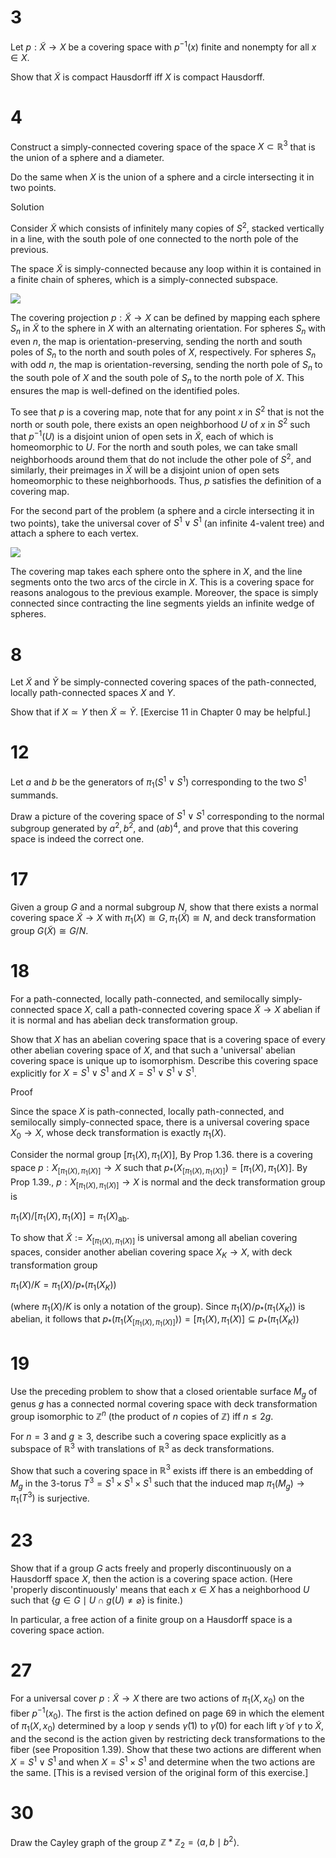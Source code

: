 # 3
Let $p: \tilde{X} \to X$ be a covering space with $p^{-1}(x)$ finite and nonempty for all $x \in X$.

Show that $\tilde{X}$ is compact Hausdorff iff $X$ is compact Hausdorff.

# 4
Construct a simply-connected covering space of the space $X \subset \mathbb{R}^3$ that is the union of a sphere and a diameter.

Do the same when $X$ is the union of a sphere and a circle intersecting it in two points.

Solution

Consider $\tilde{X}$ which consists of infinitely many copies of $S^2$, stacked vertically in a line, with the south pole of one connected to the north pole of the previous.

The space $\tilde{X}$ is simply-connected because any loop within it is contained in a finite chain of spheres, which is a simply-connected subspace.

![](https://i.upmath.me/svgb/hZNBi9swEIXv_hVz2ILdxCYJhB4CC6U59tZTqfagSON4WHvkynJCavzfi6SEON7A3qxB75uZ5ydxwCPx4Oj9X0vK9RbHBOAL7LEkRnAVAvfNAS2YErq2QotdAiA0loL75lesDNsPqhNaR0rWoKlzkhXCAd0ZkeeUeNxT54bNmATMT2NacAa0lecAu0pAsgZlmFE54iPUxJFTGotSVSAIiGFYL4uiWE7mG2FIADz6h6xVX0sXh7zkyhiriX2hNDYUFbKL-95bB7Voj2UjXdWha6SyZhCXcUgF5evsaz7ZY7z22j-OHxlhp3S1BHHJQJFVNUK6KrbZbq7Cv710xk5l-arYRmVReCOcNXUXyptQ9x9ZcCl9LBVFaBK0uzvxj5Zdhfrtc_LiI3nxhDzfYf6z4EyuAmmtOXdxDCq5bwS9rsPxmcmtxdPvaPTmmdG3XfLXJbiK1Pvb1d-FtxXyPB4DJr87LUpKAK6J-641aOM6nzpiTeqWEOKSmBwCS_84bqlQlST2yWOjEaQLLVbFt20Gw4s4edTLuJtfGPJ0Ekofm8kykAfA-EgQyPrhdf4H)

The covering projection $p: \tilde{X} \to X$ can be defined by mapping each sphere $S_n$ in $\tilde{X}$ to the sphere in $X$ with an alternating orientation. For spheres $S_n$ with even $n$, the map is orientation-preserving, sending the north and south poles of $S_n$ to the north and south poles of $X$, respectively. For spheres $S_n$ with odd $n$, the map is orientation-reversing, sending the north pole of $S_n$ to the south pole of $X$ and the south pole of $S_n$ to the north pole of $X$. This ensures the map is well-defined on the identified poles.

To see that $p$ is a covering map, note that for any point $x$ in $S^2$ that is not the north or south pole, there exists an open neighborhood $U$ of $x$ in $S^2$ such that $p^{-1}(U)$ is a disjoint union of open sets in $\tilde{X}$, each of which is homeomorphic to $U$. For the north and south poles, we can take small neighborhoods around them that do not include the other pole of $S^2$, and similarly, their preimages in $\tilde{X}$ will be a disjoint union of open sets homeomorphic to these neighborhoods. Thus, $p$ satisfies the definition of a covering map.

For the second part of the problem (a sphere and a circle intersecting it in two points), take the universal cover of $S^1 \vee S^1$ (an infinite 4-valent tree) and attach a sphere to each vertex.

![](https://i.upmath.me/svgb/rZbfb9s2EMff9VfcugSzF0mVtBnb4vlhaDCgQIoCbd-iYKDJU0SEIj2SspcI-t8HkrZ-JOm6FfOTeOTdfb53R8lla9Dy-0fBt5roh44SQfsoKrd4x2Xndnac2lZjfxMBAJhdjRr_0ITx1rxOjVUagctNGTaCPX5-dJOlxYo20x3n_SBw03mb-1GuqcB4WDNNDuOq4kJstqLFb4pstDZc8qZtwPBH3BTfv8DhflxK1GBwt8l21lv76DaKzuEdoVqBVT4X2BqPcHDgtgb8syVW6aiUeKCqaYhkXelOhkP9TX4b6L0RFt_my6MIWMxIlmt_7ByuTmlOoSfeZ97_AhbJXEW2PFtCmgJV0molzPRklq6eaE6y9Me5ybkTySZu_9YrTSdOz6HWI_0NI6ZGdvt_qfgqEV-noXdzkCQJfERrubwzUCkNjBtLJEUDxAISWoPAPQp3MCoZVqVfvpd4xY3tinTVT8yfDsqb87RYDeE_KGXhY5guH0UqhjcB6BYWWim7dMkWWZwtoevX0WTUOredUpQWdb8-hbz2SLkvTHguQuhKac9c7ohGaX-Td8JdU-iyGH7JYsh_zmIofsp6OM7vnOU6DyRT98uZ4gA4tP8IeZ2PiONo7FE_gK05vR9kJolPso7CsQF3q4mk9YibOFjPfCL156lSmnFJLMLiukj8MhCfefaLOfrFNO7lrEXDFL9UhSLEHDOcND_TXcx1f0a7Q_PKi0nS4eEcflc6jNorgaR6FQgcUwyEMWDKGlcVbg38AKq1B6IZMK6RWq6kGVMP9WTKfqmY3mF3VzXE1gZt416IXVlxScTV0bvvPlvNiyFFP484bRFTNtkpM3SoCB2a5bjM0pVvxizM6eZsW2OB1kjv_eXco7acEgF7k0KtNH9U0pJwOefub4igrXAUVBkuEVTlX7_E5UzhbQXcfmdAItHwiFrFfneoKXAzJEu_UDKLxr5Rpu_I1iyoMk8ELpdPKsQrxpuTF-ws_ApZmsPx-_RERoDnR9IsBqMCORmLMVA_C-AH21d_aEVXasIN5mmBf5V7N1qT2fU-KAz-M4qyL-BM2vEfgcRLFBUf1v3xw91HJUo2-3PyNw)

The covering map takes each sphere onto the sphere in $X$, and the line segments onto the two arcs of the circle in $X$. This is a covering space for reasons analogous to the previous example. Moreover, the space is simply connected since contracting the line segments yields an infinite wedge of spheres. 

# 8
Let $\tilde{X}$ and $\tilde{Y}$ be simply-connected covering spaces of the path-connected, locally path-connected spaces $X$ and $Y$.

Show that if $X \simeq Y$ then $\tilde{X} \simeq \tilde{Y}$. [Exercise 11 in Chapter 0 may be helpful.]
 
# 12
Let $a$ and $b$ be the generators of $\pi_1(S^1 \vee S^1)$ corresponding to the two $S^1$ summands.

Draw a picture of the covering space of $S^1 \vee S^1$ corresponding to the normal subgroup generated by $a^2, b^2$, and $(a b)^4$, and prove that this covering space is indeed the correct one.

# 17
Given a group $G$ and a normal subgroup $N$, show that there exists a normal covering space $\tilde{X} \to X$ with $\pi_1(X) \cong G, \pi_1(\tilde{X}) \cong N$, and deck transformation group $G(\tilde{X}) \cong G / N$.

# 18
For a path-connected, locally path-connected, and semilocally simply-connected space $X$, call a path-connected covering space $\tilde{X} \to X$ abelian if it is normal and has abelian deck transformation group.

Show that $X$ has an abelian covering space that is a covering space of every other abelian covering space of $X$, and that such a 'universal' abelian covering space is unique up to isomorphism. Describe this covering space explicitly for $X=S^1 \vee S^1$ and $X=S^1 \vee S^1 \vee S^1$.

Proof

Since the space $X$ is path-connected, locally path-connected, and semilocally simply-connected space, there is a universal covering space $X_0 \rightarrow X$, whose deck transformation is exactly $\pi_1(X)$.

Consider the normal group $[\pi_1(X), \pi_1(X)]$, By Prop 1.36. there is a covering space $p: X_{[\pi_1(X), \pi_1(X)]} \to X$ such that $p_*(X_{[\pi_1(X), \pi_1(X)]})=[\pi_1(X), \pi_1(X)]$. By Prop 1.39., $p: X_{[\pi_1(X), \pi_1(X)]} \to X$ is normal and the deck transformation group is

$\pi_1(X) /[\pi_1(X), \pi_1(X)]=\pi_1(X)_{\mathrm{ab}} .$

To show that $\tilde{X}:=X_{[\pi_1(X), \pi_1(X)]}$ is universal among all abelian covering spaces, consider another abelian covering space $X_K \to X$, with deck transformation group

$\pi_1(X) / K=\pi_1(X) / p_*(\pi_1(X_K))$

(where $\pi_1(X) / K$ is only a notation of the group). Since $\pi_1(X) / p_*(\pi_1(X_K))$ is abelian, it follows that $p_*(\pi_1(X_{[\pi_1(X), \pi_1(X)]}))= [\pi_1(X), \pi_1(X)] \subseteq p_*(\pi_1(X_K))$

# 19
Use the preceding problem to show that a closed orientable surface $M_g$ of genus $g$ has a connected normal covering space with deck transformation group isomorphic to $\mathbb{Z}^n$ (the product of $n$ copies of $\mathbb{Z}$) iff $n \leq 2 g$.

For $n=3$ and $g \geq 3$, describe such a covering space explicitly as a subspace of $\mathbb{R}^3$ with translations of $\mathbb{R}^3$ as deck transformations.

Show that such a covering space in $\mathbb{R}^3$ exists iff there is an embedding of $M_g$ in the 3-torus $T^3=S^1 \times S^1 \times S^1$ such that the induced map $\pi_1\left(M_g\right) \to \pi_1\left(T^3\right)$ is surjective.

# 23
Show that if a group $G$ acts freely and properly discontinuously on a Hausdorff space $X$, then the action is a covering space action. (Here 'properly discontinuously' means that each $x \in X$ has a neighborhood $U$ such that $`\{g \in G \mid U \cap g(U) \neq \varnothing\}`$ is finite.)

In particular, a free action of a finite group on a Hausdorff space is a covering space action.

# 27
For a universal cover $p: \tilde{X} \to X$ there are two actions of $\pi_1\left(X, x_0\right)$ on the fiber $p^{-1}\left(x_0\right)$. The first is the action defined on page 69 in which the element of $\pi_1\left(X, x_0\right)$ determined by a loop $\gamma$ sends $\tilde{\gamma}(1)$ to $\tilde{\gamma}(0)$ for each lift $\tilde{\gamma}$ of $\gamma$ to $\tilde{X}$, and the second is the action given by restricting deck transformations to the fiber (see Proposition 1.39). Show that these two actions are different when $X=S^1 \vee S^1$ and when $X=S^1 \times S^1$ and determine when the two actions are the same. [This is a revised version of the original form of this exercise.]

# 30
Draw the Cayley graph of the group $\mathbb{Z} * \mathbb{Z}_2=\langle a, b \mid b^2\rangle$.
